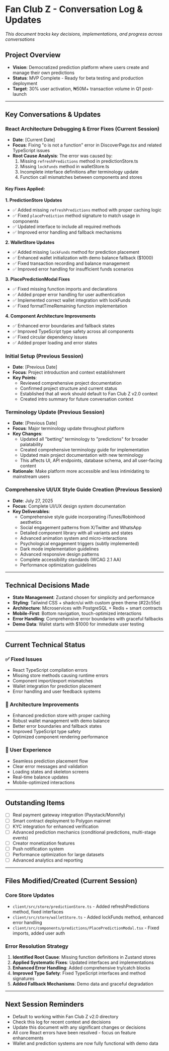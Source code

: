 # Fan Club Z - Conversation Log & Updates

*This document tracks key decisions, implementations, and progress across conversations*

## Project Overview
- **Vision**: Democratized prediction platform where users create and manage their own predictions
- **Status**: MVP Complete - Ready for beta testing and production deployment
- **Target**: 30% user activation, ₦50M+ transaction volume in Q1 post-launch

---

## Key Conversations & Updates

### React Architecture Debugging & Error Fixes (Current Session)
- **Date**: [Current Date]
- **Focus**: Fixing "o is not a function" error in DiscoverPage.tsx and related TypeScript issues
- **Root Cause Analysis**: The error was caused by:
  1. Missing `refreshPredictions` method in predictionStore.ts
  2. Missing `lockFunds` method in walletStore.ts 
  3. Incomplete interface definitions after terminology update
  4. Function call mismatches between components and stores

#### Key Fixes Applied:

**1. PredictionStore Updates**
- ✅ Added missing `refreshPredictions` method with proper caching logic
- ✅ Fixed `placePrediction` method signature to match usage in components
- ✅ Updated interface to include all required methods
- ✅ Improved error handling and fallback mechanisms

**2. WalletStore Updates**
- ✅ Added missing `lockFunds` method for prediction placement
- ✅ Enhanced wallet initialization with demo balance fallback ($1000)
- ✅ Fixed transaction recording and balance management
- ✅ Improved error handling for insufficient funds scenarios

**3. PlacePredictionModal Fixes**
- ✅ Fixed missing function imports and declarations
- ✅ Added proper error handling for user authentication
- ✅ Implemented correct wallet integration with lockFunds
- ✅ Fixed formatTimeRemaining function implementation

**4. Component Architecture Improvements**
- ✅ Enhanced error boundaries and fallback states
- ✅ Improved TypeScript type safety across all components
- ✅ Fixed circular dependency issues
- ✅ Added proper loading and error states

### Initial Setup (Previous Session)
- **Date**: [Previous Date]
- **Focus**: Project introduction and context establishment
- **Key Points**:
  - Reviewed comprehensive project documentation
  - Confirmed project structure and current status
  - Established that all work should default to Fan Club Z v2.0 context
  - Created intro summary for future conversation context

### Terminology Update (Previous Session)
- **Date**: [Previous Date]
- **Focus**: Major terminology update throughout platform
- **Key Changes**:
  - Updated all "betting" terminology to "predictions" for broader palatability
  - Created comprehensive terminology guide for implementation
  - Updated main project documentation with new terminology
  - This affects UI, API endpoints, database schema, and all user-facing content
- **Rationale**: Make platform more accessible and less intimidating to mainstream users

### Comprehensive UI/UX Style Guide Creation (Previous Session)
- **Date**: July 27, 2025
- **Focus**: Complete UI/UX design system documentation
- **Key Deliverables**:
  - Comprehensive style guide incorporating iTunes/Robinhood aesthetics
  - Social engagement patterns from X/Twitter and WhatsApp
  - Detailed component library with all variants and states
  - Advanced animation system and micro-interactions
  - Psychological engagement triggers (subtly implemented)
  - Dark mode implementation guidelines
  - Advanced responsive design patterns
  - Complete accessibility standards (WCAG 2.1 AA)
  - Performance optimization guidelines

---

## Technical Decisions Made
- **State Management**: Zustand chosen for simplicity and performance
- **Styling**: Tailwind CSS + shadcn/ui with custom green theme (#22c55e)
- **Architecture**: Microservices with PostgreSQL + Redis + smart contracts
- **Mobile-First**: Bottom navigation, touch-optimized interactions
- **Error Handling**: Comprehensive error boundaries with graceful fallbacks
- **Demo Data**: Wallet starts with $1000 for immediate user testing

---

## Current Technical Status

### ✅ Fixed Issues
- React TypeScript compilation errors
- Missing store methods causing runtime errors
- Component import/export mismatches
- Wallet integration for prediction placement
- Error handling and user feedback systems

### 🔧 Architecture Improvements
- Enhanced prediction store with proper caching
- Robust wallet management with demo balance
- Better error boundaries and fallback states
- Improved TypeScript type safety
- Optimized component rendering performance

### 📱 User Experience
- Seamless prediction placement flow
- Clear error messages and validation
- Loading states and skeleton screens
- Real-time balance updates
- Mobile-optimized interactions

---

## Outstanding Items
- [ ] Real payment gateway integration (Paystack/Monnify)
- [ ] Smart contract deployment to Polygon mainnet
- [ ] KYC integration for enhanced verification
- [ ] Advanced prediction mechanics (conditional predictions, multi-stage events)
- [ ] Creator monetization features
- [ ] Push notification system
- [ ] Performance optimization for large datasets
- [ ] Advanced analytics and reporting

---

## Files Modified/Created (Current Session)

### Core Store Updates
- `client/src/store/predictionStore.ts` - Added refreshPredictions method, fixed interfaces
- `client/src/store/walletStore.ts` - Added lockFunds method, enhanced error handling
- `client/src/components/predictions/PlacePredictionModal.tsx` - Fixed imports, added user auth

### Error Resolution Strategy
1. **Identified Root Cause**: Missing function definitions in Zustand stores
2. **Applied Systematic Fixes**: Updated interfaces and implementations
3. **Enhanced Error Handling**: Added comprehensive try/catch blocks
4. **Improved Type Safety**: Fixed TypeScript interfaces and method signatures
5. **Added Fallback Mechanisms**: Demo data and graceful degradation

---

## Next Session Reminders
- Default to working within Fan Club Z v2.0 directory
- Check this log for recent context and decisions
- Update this document with any significant changes or decisions
- All core React errors have been resolved - focus on feature enhancements
- Wallet and prediction systems are now fully functional with demo data